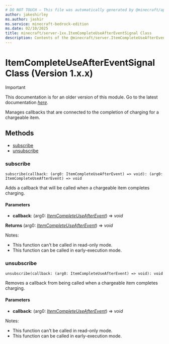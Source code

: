 ```yaml
---
# DO NOT TOUCH — This file was automatically generated by @minecraft/api-docs-generator, to report problems file an issue at https://github.com/Mojang/minecraft-scripting-libraries
author: jakeshirley
ms.author: jashir
ms.service: minecraft-bedrock-edition
ms.date: 02/10/2025
title: minecraft/server-1xx.ItemCompleteUseAfterEventSignal Class
description: Contents of the @minecraft/server.ItemCompleteUseAfterEventSignal class (Version 1.x.x).
---
```

# ItemCompleteUseAfterEventSignal Class (Version 1.x.x)

> [!IMPORTANT]
> This documentation is for an older version of this module. Go to the latest documentation [*here*](../../../scriptapi/minecraft/server/ItemCompleteUseAfterEventSignal.md).

Manages callbacks that are connected to the completion of charging for a chargeable item.

## Methods
- [subscribe](#subscribe)
- [unsubscribe](#unsubscribe)

### **subscribe**
`
subscribe(callback: (arg0: ItemCompleteUseAfterEvent) => void): (arg0: ItemCompleteUseAfterEvent) => void
`

Adds a callback that will be called when a chargeable item completes charging.

#### **Parameters**
- **callback**: (arg0: [*ItemCompleteUseAfterEvent*](ItemCompleteUseAfterEvent.md)) => *void*

**Returns** (arg0: [*ItemCompleteUseAfterEvent*](ItemCompleteUseAfterEvent.md)) => *void*
  
Notes:
- This function can't be called in read-only mode.
- This function can be called in early-execution mode.

### **unsubscribe**
`
unsubscribe(callback: (arg0: ItemCompleteUseAfterEvent) => void): void
`

Removes a callback from being called when a chargeable item completes charging.

#### **Parameters**
- **callback**: (arg0: [*ItemCompleteUseAfterEvent*](ItemCompleteUseAfterEvent.md)) => *void*
  
Notes:
- This function can't be called in read-only mode.
- This function can be called in early-execution mode.
